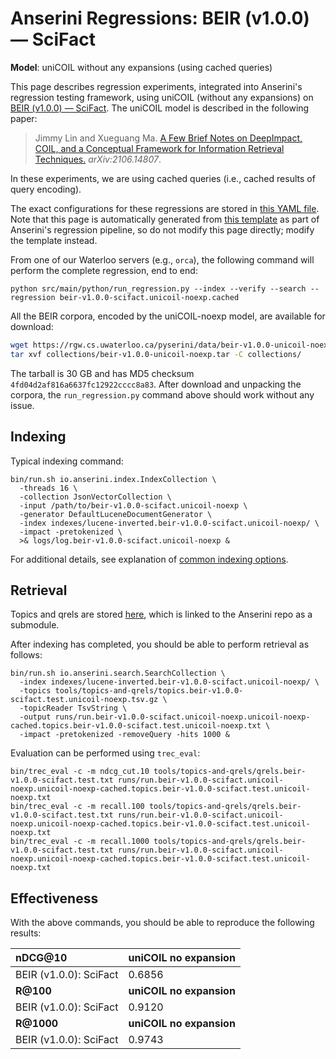 # Anserini Regressions: BEIR (v1.0.0) &mdash; SciFact

**Model**: uniCOIL without any expansions (using cached queries)

This page describes regression experiments, integrated into Anserini's regression testing framework, using uniCOIL (without any expansions) on [BEIR (v1.0.0) &mdash; SciFact](http://beir.ai/).
The uniCOIL model is described in the following paper:

> Jimmy Lin and Xueguang Ma. [A Few Brief Notes on DeepImpact, COIL, and a Conceptual Framework for Information Retrieval Techniques.](https://arxiv.org/abs/2106.14807) _arXiv:2106.14807_.

In these experiments, we are using cached queries (i.e., cached results of query encoding).

The exact configurations for these regressions are stored in [this YAML file](../../src/main/resources/regression/beir-v1.0.0-scifact.unicoil-noexp.cached.yaml).
Note that this page is automatically generated from [this template](../../src/main/resources/docgen/templates/beir-v1.0.0-scifact.unicoil-noexp.cached.template) as part of Anserini's regression pipeline, so do not modify this page directly; modify the template instead.

From one of our Waterloo servers (e.g., `orca`), the following command will perform the complete regression, end to end:

```
python src/main/python/run_regression.py --index --verify --search --regression beir-v1.0.0-scifact.unicoil-noexp.cached
```

All the BEIR corpora, encoded by the uniCOIL-noexp model, are available for download:

```bash
wget https://rgw.cs.uwaterloo.ca/pyserini/data/beir-v1.0.0-unicoil-noexp.tar -P collections/
tar xvf collections/beir-v1.0.0-unicoil-noexp.tar -C collections/
```

The tarball is 30 GB and has MD5 checksum `4fd04d2af816a6637fc12922cccc8a83`.
After download and unpacking the corpora, the `run_regression.py` command above should work without any issue.

## Indexing

Typical indexing command:

```
bin/run.sh io.anserini.index.IndexCollection \
  -threads 16 \
  -collection JsonVectorCollection \
  -input /path/to/beir-v1.0.0-scifact.unicoil-noexp \
  -generator DefaultLuceneDocumentGenerator \
  -index indexes/lucene-inverted.beir-v1.0.0-scifact.unicoil-noexp/ \
  -impact -pretokenized \
  >& logs/log.beir-v1.0.0-scifact.unicoil-noexp &
```

For additional details, see explanation of [common indexing options](../../docs/common-indexing-options.md).

## Retrieval

Topics and qrels are stored [here](https://github.com/castorini/anserini-tools/tree/master/topics-and-qrels), which is linked to the Anserini repo as a submodule.

After indexing has completed, you should be able to perform retrieval as follows:

```
bin/run.sh io.anserini.search.SearchCollection \
  -index indexes/lucene-inverted.beir-v1.0.0-scifact.unicoil-noexp/ \
  -topics tools/topics-and-qrels/topics.beir-v1.0.0-scifact.test.unicoil-noexp.tsv.gz \
  -topicReader TsvString \
  -output runs/run.beir-v1.0.0-scifact.unicoil-noexp.unicoil-noexp-cached.topics.beir-v1.0.0-scifact.test.unicoil-noexp.txt \
  -impact -pretokenized -removeQuery -hits 1000 &
```

Evaluation can be performed using `trec_eval`:

```
bin/trec_eval -c -m ndcg_cut.10 tools/topics-and-qrels/qrels.beir-v1.0.0-scifact.test.txt runs/run.beir-v1.0.0-scifact.unicoil-noexp.unicoil-noexp-cached.topics.beir-v1.0.0-scifact.test.unicoil-noexp.txt
bin/trec_eval -c -m recall.100 tools/topics-and-qrels/qrels.beir-v1.0.0-scifact.test.txt runs/run.beir-v1.0.0-scifact.unicoil-noexp.unicoil-noexp-cached.topics.beir-v1.0.0-scifact.test.unicoil-noexp.txt
bin/trec_eval -c -m recall.1000 tools/topics-and-qrels/qrels.beir-v1.0.0-scifact.test.txt runs/run.beir-v1.0.0-scifact.unicoil-noexp.unicoil-noexp-cached.topics.beir-v1.0.0-scifact.test.unicoil-noexp.txt
```

## Effectiveness

With the above commands, you should be able to reproduce the following results:

| **nDCG@10**                                                                                                  | **uniCOIL no expansion**|
|:-------------------------------------------------------------------------------------------------------------|-------------------------|
| BEIR (v1.0.0): SciFact                                                                                       | 0.6856                  |
| **R@100**                                                                                                    | **uniCOIL no expansion**|
| BEIR (v1.0.0): SciFact                                                                                       | 0.9120                  |
| **R@1000**                                                                                                   | **uniCOIL no expansion**|
| BEIR (v1.0.0): SciFact                                                                                       | 0.9743                  |
